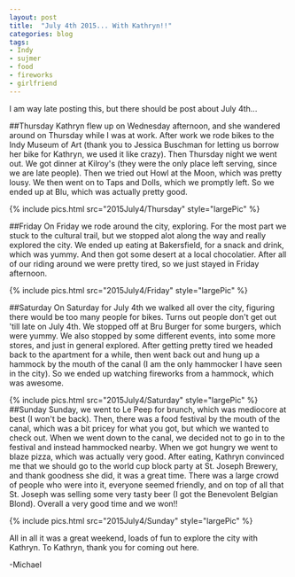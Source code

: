 ```yaml
---
layout: post
title:  "July 4th 2015... With Kathryn!!"
categories: blog
tags:
- Indy
- sujmer
- food
- fireworks
- girlfriend
---
```

I am way late posting this, but there should be post about July 4th...

##Thursday
Kathryn flew up on Wednesday afternoon, and she wandered around on Thursday while I was at work. After work we rode bikes to the Indy Museum of Art (thank you to Jessica Buschman for letting us borrow her bike for Kathryn, we used it like crazy). Then Thursday night we went out. We got dinner at Kilroy's (they were the only place left serving, since we are late people). Then we tried out Howl at the Moon, which was pretty lousy. We then went on to Taps and Dolls, which we promptly left. So we ended up at Blu, which was actually pretty good.

{% include pics.html src="2015July4/Thursday" style="largePic" %}

##Friday
On Friday we rode around the city, exploring. For the most part we stuck to the cultural trail, but we stopped alot along the way and really explored the city. We ended up eating at Bakersfield, for a snack and drink, which was yummy. And then got some desert at a local chocolatier. After all of our riding around we were pretty tired, so we just stayed in Friday afternoon.

{% include pics.html src="2015July4/Friday" style="largePic" %}

##Saturday
On Saturday for July 4th we walked all over the city, figuring there would be too many people for bikes. Turns out people don't get out 'till late on July 4th. We stopped off at Bru Burger for some burgers, which were yummy. We also stopped by some different events, into some more stores, and just in general explored. After getting pretty tired we headed back to the apartment for a while, then went back out and hung up a hammock by the mouth of the canal (I am the only hammocker I have seen in the city). So we ended up watching fireworks from a hammock, which was awesome.

{% include pics.html src="2015July4/Saturday" style="largePic" %}
##Sunday
Sunday, we went to Le Peep for brunch, which was mediocore at best (I won't be back). Then, there was a food festival by the mouth of the canal, which was a bit pricey for what you got, but which we wanted to check out. When we went down to the canal, we decided not to go in to the festival and instead hammocked nearby. When we got hungry we went to blaze pizza, which was actually very good. After eating, Kathryn convinced me that we should go to the world cup block party at St. Joseph Brewery, and thank goodness she did, it was a great time. There was a large crowd of people who were into it, everyone seemed friendly, and on top of all that St. Joseph was selling some very tasty beer (I got the Benevolent Belgian Blond). Overall a very good time and we won!!

{% include pics.html src="2015July4/Sunday" style="largePic" %}

All in all it was a great weekend, loads of fun to explore the city with Kathryn. To Kathryn, thank you for coming out here.

-Michael
